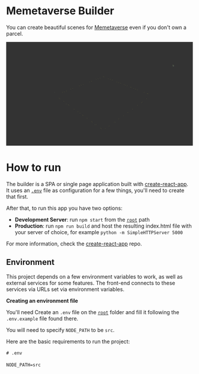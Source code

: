 # Memetaverse Builder

You can create beautiful scenes for [Memetaverse](https://memetaverse.club) even if you don't own a parcel.

![](https://github.com/memetaverseproject/builder/blob/master/public/images/intro.gif)

# How to run

The builder is a SPA or single page application built with [create-react-app](https://github.com/facebook/create-react-app). It uses an [`.env`](#environment) file as configuration for a few things, you'll need to create that first.

After that, to run this app you have two options:

- **Development Server**: run `npm start` from the [`root`](https://github.com/memetaverseproject/builder/tree/master) path
- **Production**: run `npm run build` and host the resulting index.html file with your server of choice, for example `python -m SimpleHTTPServer 5000`

For more information, check the [create-react-app](https://github.com/facebook/create-react-app) repo.

## Environment

This project depends on a few environment variables to work, as well as external services for some features.
The front-end connects to these services via URLs set via environment variables.

**Creating an environment file**

You'll need Create an `.env` file on the [`root`](https://github.com/memetaverseproject/builder/tree/master) folder and fill it following the `.env.example` file found there.

You will need to specify `NODE_PATH` to be `src`.

Here are the basic requirements to run the project:

```
# .env

NODE_PATH=src
```

